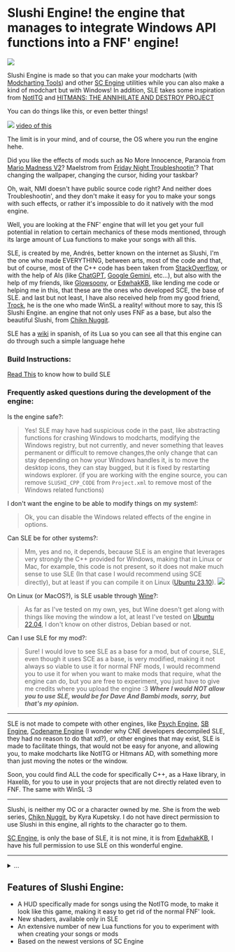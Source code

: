 # Slushi Engine! the engine that manages to integrate Windows API functions into a FNF' engine!

![](https://github.com/Slushi-Github/Slushi-Engine/blob/main/docs/readmeImages/SlushiEngineLogo.png)

Slushi Engine is made so that you can make your modcharts (with [Modcharting Tools](https://github.com/EdwhakKB/FNF-Modcharting-Tools)) and other [SC Engine](https://github.com/EdwhakKB/SC-SP-ENGINE) utilities while you can also make a kind of modchart but with Windows!
In addition, SLE takes some inspiration from [NotITG](https://www.noti.tg/) and [HITMANS: THE ANNIHILATE AND DESTROY PROJECT](https://gamebanana.com/mods/453997)

You can do things like this, or even better things!

![](https://github.com/Slushi-Github/Slushi-Engine/blob/main/docs/readmeImages/VideoDemonstration0.gif)
[video of this](https://youtu.be/lT-9rTg6f_o?si=8srv0LmbzZ6avGgb)

The limit is in your mind, and of course, the OS where you run the engine hehe.

Did you like the effects of mods such as No More Innocence, Paranoia from [Mario Madness V2](https://gamebanana.com/mods/359554)? Maelstrom from [Friday Night Troubleshootin'](https://gamebanana.com/mods/320006)?
That changing the wallpaper, changing the cursor, hiding your taskbar?

Oh, wait, NMI doesn't have public source code right? And neither does Troubleshootin', and they don't make it easy for you to make your songs with such effects, or rather it's impossible to do it natively with the mod engine. 

Well, you are looking at the FNF' engine that will let you get your full potential in relation to certain mechanics of these mods mentioned, through its large amount of Lua functions to make your songs with all this.

SLE, is created by me, Andrés, better known on the internet as Slushi, I'm the one who made EVERYTHING, between arts, most of the code and that, but of course, most of the C++ code has been taken from [StackOverflow](https://stackoverflow.com/), or with the help of AIs (like [ChatGPT](https://chatgpt.com/), [Google Gemini](https://gemini.google.com/app), etc...), but also with the help of my friends, like [Glowsoony](https://github.com/glowsoony), or [EdwhakKB](https://github.com/EdwhakKB), like lending me code or helping me in this, that these are the ones who developed SCE, the base of SLE.
and last but not least, I have also received help from my good friend, [Trock](https://github.com/Gametrock), he is the one who made WinSL a reality!
without more to say, this IS Slushi Engine. an engine that not only uses FNF as a base, but also the beautiful Slushi, from [Chikn Nuggit](https://twitter.com/chikn_nuggit?t=YohD2quSHtamaiJyzT-FOA&s=09).

SLE has a [wiki](https://github.com/Slushi-Github/Slushi-Engine-Files/blob/docs/development/SLELua/) in spanish, of its Lua so you can see all that this engine can do through such a simple language hehe

### Build Instructions:

[Read This](https://github.com/Slushi-Github/Slushi-Engine/blob/main/docs/development/BuildInstructions.md) to know how to build SLE

### Frequently asked questions during the development of the engine:

Is the engine safe?:
> Yes! SLE may have had suspicious code in the past, like abstracting functions for crashing Windows to modcharts, modifying the Windows registry, but not currently, and never something that leaves permanent or difficult to remove changes,the only change that can stay depending on how your Windows handles it, is to move the desktop icons, they can stay bugged, but it is fixed by restarting windows explorer.
(if you are working with the engine source, you can remove `SLUSHI_CPP_CODE` from `Project.xml` to remove most of the Windows related functions)

I don't want the engine to be able to modify things on my system!:

> Ok, you can disable the Windows related effects of the engine in options.

Can SLE be for other systems?:
> Mm, yes and no, it depends, because SLE is an engine that leverages very strongly the C++ provided for Windows, making that in Linux or Mac, for example, this code is not present, so it does not make much sense to use SLE (In that case I would recommend using SCE directly), but at least if you can compile it on Linux ([Ubuntu 23.10](https://ubuntu.com/)).
![](https://github.com/Slushi-Github/Slushi-Engine/blob/main/docs/readmeImages/SLEInUbuntu.png)

On Linux (or MacOS?), is SLE usable through [Wine](https://www.winehq.org/)?:
> As far as I've tested on my own, yes, but Wine doesn't get along with things like moving the window a lot, at least I've tested on [Ubuntu 22.04](https://ubuntu.com/), I don't know on other distros, Debian based or not.

Can I use SLE for my mod?:
> Sure! I would love to see SLE as a base for a mod, but of course, SLE, even though it uses SCE as a base, is very modified, making it not always so viable to use it for normal FNF mods, I would recommend you to use it for when you want to make mods that require, what the engine can do, but you are free to experiment, you just have to give me credits where you upload the engine :3
***Where I would NOT allow you to use SLE, would be for Dave And Bambi mods, sorry, but that's my opinion.***

----
SLE is not made to compete with other engines, like [Psych Engine](https://github.com/ShadowMario/FNF-PsychEngine), [SB Engine](https://github.com/Stefan2008Git/FNF-SB-Engine), [Codename Engine](https://github.com/FNF-CNE-Devs/CodenameEngine) (I wonder why CNE developers decompiled SLE, they had no reason to do that xd?), or other engines that may exist, SLE is made to facilitate things, that would not be easy for anyone, and allowing you, to make modcharts like NotITG or Hitmans AD, with something more than just moving the notes or the window.

Soon, you could find ALL the code for specifically C++, as a Haxe library, in Haxelib, for you to use in your projects that are not directly related even to FNF.
The same with WinSL :3

----

Slushi, is neither my OC or a character owned by me. She is from the web series, [Chikn Nuggit](https://twitter.com/chikn_nuggit?t=YohD2quSHtamaiJyzT-FOA&s=09), by Kyra Kupetsky. I do not have direct permission to use Slushi in this engine, all rights to the character go to them.

[SC Engine](https://github.com/EdwhakKB/SC-SP-ENGINE), is only the base of SLE, it is not mine, it is from [EdwhakKB](https://github.com/EdwhakKB), I have his full permission to use SLE on this wonderful engine.

----

<details>
<summary>...</summary>
"Gracias [...] por siempre apoyarme en este proyecto desde que se me ocurrio la idea de iniciarlo, y tambien a ti [...], incluso si ya no estas en este mundo." 
- Andrés.
</details>

## Features of Slushi Engine:
- A HUD specifically made for songs using the NotITG mode, to make it look like this game, making it easy to get rid of the normal FNF' look.
- New shaders, available only in SLE
- An extensive number of new Lua functions for you to experiment with when creating your songs or mods
- Based on the newest versions of SC Engine